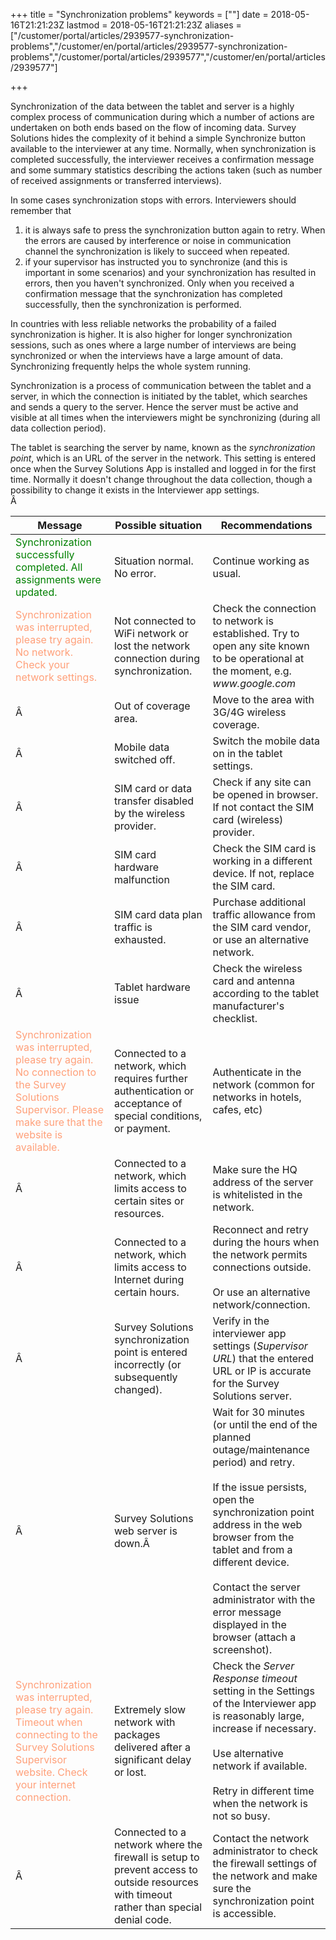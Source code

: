 ﻿+++
title = "Synchronization problems"
keywords = [""]
date = 2018-05-16T21:21:23Z
lastmod = 2018-05-16T21:21:23Z
aliases = ["/customer/portal/articles/2939577-synchronization-problems","/customer/en/portal/articles/2939577-synchronization-problems","/customer/portal/articles/2939577","/customer/en/portal/articles/2939577"]

+++

Synchronization of the data between the tablet and server is a highly
complex process of communication during which a number of actions are
undertaken on both ends based on the flow of incoming data. Survey
Solutions hides the complexity of it behind a simple Synchronize button
available to the interviewer at any time. Normally, when synchronization
is completed successfully, the interviewer receives a confirmation
message and some summary statistics describing the actions taken (such
as number of received assignments or transferred interviews).  
  
In some cases synchronization stops with errors. Interviewers should
remember that

1.  it is always safe to press the synchronization button again to
    retry. When the errors are caused by interference or noise in
    communication channel the synchronization is likely to succeed when
    repeated.
2.  if your supervisor has instructed you to synchronize (and this is
    important in some scenarios) and your synchronization has resulted
    in errors, then you haven't synchronized. Only when you received a
    confirmation message that the synchronization has completed
    successfully, then the synchronization is performed.

In countries with less reliable networks the probability of a failed
synchronization is higher. It is also higher for longer synchronization
sessions, such as ones where a large number of interviews are being
synchronized or when the interviews have a large amount of data.
Synchronizing frequently helps the whole system running.  
  
Synchronization is a process of communication between the tablet and a
server, in which the connection is initiated by the tablet, which
searches and sends a query to the server. Hence the server must be
active and visible at all times when the interviewers might be
synchronizing (during all data collection period).  
  
The tablet is searching the server by name, known as the
*synchronization point*, which is an URL of the server in the network.
This setting is entered once when the Survey Solutions App is installed
and logged in for the first time. Normally it doesn't change throughout
the data collection, though a possibility to change it exists in the
Interviewer app settings.  
Â 

<table>
<thead>
<tr class="header">
<th>Message</th>
<th>Possible situation</th>
<th>Recommendations</th>
</tr>
</thead>
<tbody>
<tr class="odd">
<td><span style="color:#008000;">Synchronization successfully completed. All assignments were updated.</span></td>
<td>Situation normal. No error.</td>
<td>Continue working as usual.</td>
</tr>
<tr class="even">
<td><span style="color:#FFA07A;">Synchronization was interrupted, please try again. No network. Check your network settings.</span></td>
<td>Not connected to WiFi network or lost the network connection during synchronization.</td>
<td>Check the connection to network is established. Try to open any site known to be operational at the moment, e.g. <em>www.google.com</em></td>
</tr>
<tr class="odd">
<td>Â </td>
<td>Out of coverage area.</td>
<td>Move to the area with 3G/4G wireless coverage.</td>
</tr>
<tr class="even">
<td>Â </td>
<td>Mobile data switched off.</td>
<td>Switch the mobile data on in the tablet settings.</td>
</tr>
<tr class="odd">
<td>Â </td>
<td>SIM card or data transfer disabled by the wireless provider.</td>
<td>Check if any site can be opened in browser. If not contact the SIM card (wireless) provider.</td>
</tr>
<tr class="even">
<td>Â </td>
<td>SIM card hardware malfunction</td>
<td>Check the SIM card is working in a different device. If not, replace the SIM card.</td>
</tr>
<tr class="odd">
<td>Â </td>
<td>SIM card data plan traffic is exhausted.</td>
<td>Purchase additional traffic allowance from the SIM card vendor, or use an alternative network.</td>
</tr>
<tr class="even">
<td>Â </td>
<td>Tablet hardware issue</td>
<td>Check the wireless card and antenna according to the tablet manufacturer's checklist.</td>
</tr>
<tr class="odd">
<td><span style="color:#FFA07A;">Synchronization was interrupted, please try again. No connection to the Survey Solutions Supervisor. Please make sure that the website is available.</span></td>
<td>Connected to a network, which requires further authentication or acceptance of special conditions, or payment.</td>
<td>Authenticate in the network (common for networks in hotels, cafes, etc)</td>
</tr>
<tr class="even">
<td>Â </td>
<td>Connected to a network, which limits access to certain sites or resources.</td>
<td>Make sure the HQ address of the server is whitelisted in the network.</td>
</tr>
<tr class="odd">
<td>Â </td>
<td>Connected to a network, which limits access to Internet during certain hours.</td>
<td>Reconnect and retry during the hours when the network permits connections outside.<br />
<br />
Or use an alternative network/connection.</td>
</tr>
<tr class="even">
<td>Â </td>
<td>Survey Solutions synchronization point is entered incorrectly (or subsequently changed).</td>
<td>Verify in the interviewer app settings (<em>Supervisor URL</em>) that the entered URL or IP is accurate for the Survey Solutions server.</td>
</tr>
<tr class="odd">
<td>Â </td>
<td>Survey Solutions web server is down.Â </td>
<td>Wait for 30 minutes (or until the end of the planned outage/maintenance period) and retry.<br />
<br />
If the issue persists, open the synchronization point address in the web browser from the tablet and from a different device.<br />
<br />
Contact the server administrator with the error message displayed in the browser (attach a screenshot).</td>
</tr>
<tr class="even">
<td><span style="color:#FFA07A;">Synchronization was interrupted, please try again. Timeout when connecting to the Survey Solutions Supervisor website. Check your internet connection.</span></td>
<td>Extremely slow network with packages delivered after a significant delay or lost.</td>
<td>Check the <em>Server Response timeout</em> setting in the Settings of the Interviewer app is reasonably large, increase if necessary.<br />
<br />
Use alternative network if available.<br />
<br />
Retry in different time when the network is not so busy.</td>
</tr>
<tr class="odd">
<td>Â </td>
<td>Connected to a network where the firewall is setup to prevent access to outside resources with timeout rather than special denial code.</td>
<td>Contact the network administrator to check the firewall settings of the network and make sure the synchronization point is accessible.</td>
</tr>
</tbody>
</table>
